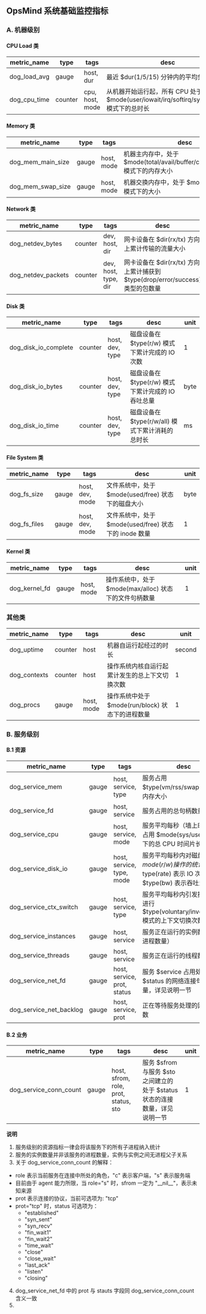 ## OpsMind 系统基础监控指标

### A. 机器级别

#### CPU Load 类

metric_name | type | tags | desc | unit
------------ | ------ | ----| ----- | ----
dog_load_avg | gauge | host, dur | 最近 $dur(1/5/15) 分钟内的平均负载值 | 1
dog_cpu_time | counter | cpu, host, mode | 从机器开始运行起，所有 CPU 处于 $mode(user/iowait/irq/softirq/system/idle) 模式下的总时长 | second

#### Memory 类

metric_name | type | tags | desc | unit | memo
------------ | ------ | ----| ----- | ----| ----
dog_mem_main_size | gauge | host, mode | 机器主内存中，处于 $mode(total/avail/buffer/cache/free/used) 模式下的内存大小 | byte | 使用率 = avail/total
dog_mem_swap_size | gauge | host, mode | 机器交换内存中，处于 $mode(used/free) 模式下的大小 | byte

#### Network 类

metric_name | type | tags | desc | unit
------------ | ------ | ----| ----- | ---- 
dog_netdev_bytes | counter | dev, host, dir | 网卡设备在 $dir(rx/tx) 方向上累计传输的流量大小 | byte 
dog_netdev_packets | counter | dev, host, type, dir | 网卡设备在 $dir(rx/tx) 方向上累计捕获到 $type(drop/error/success) 类型的包数量 | 1 

#### Disk 类

metric_name | type | tags | desc | unit
------------ | ------ | ----| ----- | ----
dog_disk_io_complete | counter | host, dev, type | 磁盘设备在 $type(r/w) 模式下累计完成的 IO 次数 | 1
dog_disk_io_bytes | counter | host, dev, type | 磁盘设备在 $type(r/w) 模式下累计完成的 IO 吞吐总量 | byte
dog_disk_io_time | counter | host, dev, type | 磁盘设备在 $type(r/w/all) 模式下累计消耗的总时长 | ms

#### File System 类

metric_name | type | tags | desc | unit
------------ | ------ | ----| ----- | ----
dog_fs_size | gauge | host, dev, mode | 文件系统中，处于 $mode(used/free) 状态下的磁盘大小 | byte
dog_fs_files | gauge | host, dev, mode | 文件系统中，处于 $mode(used/free) 状态下的 inode 数量 | 1

#### Kernel 类

metric_name | type | tags | desc | unit
------------ | ------ | ----| ----- | ----
dog_kernel_fd | gauge | host, mode | 操作系统中，处于 $mode(max/alloc) 状态下的文件句柄数量 | 1

### 其他类

metric_name | type | tags | desc | unit
------------ | ------ | ----| ----- | ----
dog_uptime | counter | host |  机器自运行起经过的时长 | second
dog_contexts | counter | host | 操作系统内核自运行起累计发生的总上下文切换次数 | 1
dog_procs | gauge | host, mode | 操作系统中处于 $mode(run/block) 状态下的进程数量 | 1

### B. 服务级别

#### B.1 资源

metric_name | type | tags | desc | unit
------------ | ------ | ----| ----- | ---
dog_service_mem | gauge | host, service, type | 服务占用 $type(vm/rss/swap) 类型的内存大小 | byte
dog_service_fd | gauge | host, service | 服务占用的总句柄数量 | 1
dog_service_cpu | gauge | host, service, mode | 服务平均每秒（墙上时间）内占用 $mode(sys/user) 模式下的总 CPU 时间片长度 | second
dog_service_disk_io | gauge | host, service, type, mode | 服务平均每秒内对磁盘进行 $mode(r/w) 操作的统计，$type(rate) 表示 IO 次数，$type(bw) 表示吞吐量  | 1/byte
dog_service_ctx_switch | gauge | host, service, type | 服务平均每秒内引发操作系统进行 $type(voluntary/involuntary) 模式的上下文切换次数 | 1
dog_service_instances | gauge | host, service | 服务正在运行的实例数量（非进程数量） | 1
dog_service_threads | gauge | host, service | 服务正在运行的线程数量 | 1
dog_service_net_fd | gauge | host, service, prot, status | 服务 $service 占用处于状态 $status 的网络连接句柄数量，详见说明一节 | 1
dog_service_net_backlog | gauge | host, service, prot | 正在等待服务处理的网络连接数 | 1

#### B.2 业务

metric_name | type | tags | desc | unit
------------ | ------ | ----| ----- | ---
dog_service_conn_count | gauge | host, sfrom, role, prot, status, sto | 服务 $sfrom 与服务 $sto 之间建立的处于 $status 状态的连接数量，详见说明一节 | 1

**说明**

1. 服务级别的资源指标一律会将该服务下的所有子进程纳入统计
2. 服务的实例数量并非该服务的进程数量，实例与实例之间无进程父子关系
3. 关于 dog_service_conn_count 的解释：
  + role 表示当前服务在连接中所处的角色，"c" 表示客户端，"s" 表示服务端
  + 目前由于 agent 能力所限，当 role="s" 时，sfrom 一定为 "\_\_nil\_\_"，表示未知来源
  + prot 表示连接的协议，当前可选项为: "tcp"
  + prot="tcp" 时，status 可选项为：
    + "established"
    + "syn_sent"
    + "syn_recv"
    + "fin_wait1"
    + "fin_wait2"
    + "time_wait"
    + "close"
    + "close_wait"
    + "last_ack"
    + "listen"
    + "closing"
4. dog_service_net_fd 中的 prot 与 stauts 字段同 dog_service_conn_count 含义一致
5. 

